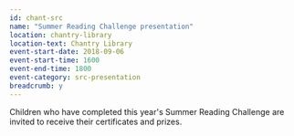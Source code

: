 ```yaml
---
id: chant-src
name: "Summer Reading Challenge presentation"
location: chantry-library
location-text: Chantry Library
event-start-date: 2018-09-06
event-start-time: 1600
event-end-time: 1800
event-category: src-presentation
breadcrumb: y
---
```


Children who have completed this year's Summer Reading Challenge are invited to receive their certificates and prizes.
